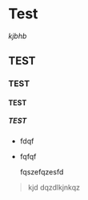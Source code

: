 # **Test**

_kjbhb_

## TEST
### TEST
#### TEST
##### TEST

- fdqf
- fqfqf

    fqszefqzesfd

> kjd
> dqzdlkjnkqz
